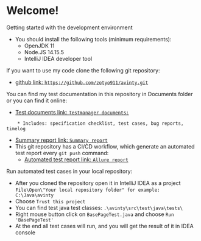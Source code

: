 # Welcome!

Getting started with the development environment

* You should install the following tools (minimum requirements):
    * OpenJDK 11
    * Node.JS 14.15.5
    * IntelliJ IDEA developer tool

If you want to use my code clone the following git repository:
* [github link: `https://github.com/zotyo911/avinty.git`](https://github.com/zotyo911/avinty.git)

You can find my test documentation in this repository in Documents folder or you can find it online: 
* [Test documents link: `Testmanager documents:`](https://docs.google.com/spreadsheets/d/1lnDw42mp5sshUL9gqJ24qPpVfB9zx0Ii/edit?usp=sharing&ouid=100142972014107014188&rtpof=true&sd=true)
```
    * Includes: specification checklist, test cases, bug reports, timelog
```
* [Summary report link: `Summary report`](https://docs.google.com/document/d/17lsgS55kmb5btEoPo98ziVu1KAXJgHeIltw2FxigTjA/edit?usp=sharing)
* This git repository has a CI/CD workflow, which generate an automated test report every `git push` command:
  * [Automated test report link: `Allure report`](https://zotyo911.github.io/avinty)

Run automated test cases in your local repository:
* After you cloned the repository open it in IntelliJ IDEA as a project `File\Open\"Your local repository folder" for example: C:\Java\avinty`
* Choose `Trust this project`
* You can find test java test classes: `.\avinty\src\test\java\tests\`
* Right mouse button click on `BasePageTest.java` and choose `Run 'BasePageTest'`
* At the end all test cases will run, and you will get the result of it in IDEA console

